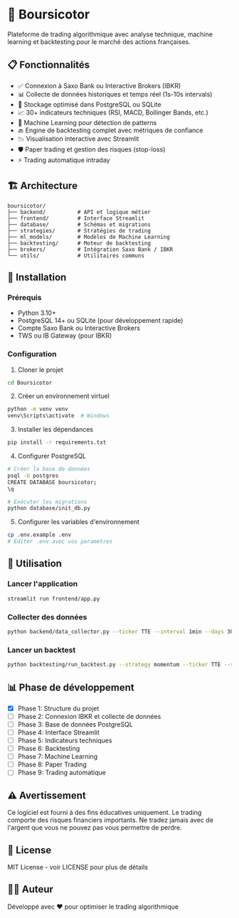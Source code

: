 # 🚀 Boursicotor

Plateforme de trading algorithmique avec analyse technique, machine learning et backtesting pour le marché des actions françaises.

## 📋 Fonctionnalités

- ✅ Connexion à Saxo Bank ou Interactive Brokers (IBKR)
- 📊 Collecte de données historiques et temps réel (1s-10s intervals)
- 💾 Stockage optimisé dans PostgreSQL ou SQLite
- 📈 30+ indicateurs techniques (RSI, MACD, Bollinger Bands, etc.)
- 🤖 Machine Learning pour détection de patterns
- 🔙 Engine de backtesting complet avec métriques de confiance
- 📉 Visualisation interactive avec Streamlit
- 🛡️ Paper trading et gestion des risques (stop-loss)
- ⚡ Trading automatique intraday

## 🏗️ Architecture

```
boursicotor/
├── backend/          # API et logique métier
├── frontend/         # Interface Streamlit
├── database/         # Schémas et migrations
├── strategies/       # Stratégies de trading
├── ml_models/        # Modèles de Machine Learning
├── backtesting/      # Moteur de backtesting
├── brokers/          # Intégration Saxo Bank / IBKR
└── utils/            # Utilitaires communs
```

## 🚀 Installation

### Prérequis

- Python 3.10+
- PostgreSQL 14+ ou SQLite (pour développement rapide)
- Compte Saxo Bank ou Interactive Brokers
- TWS ou IB Gateway (pour IBKR)

### Configuration

1. Cloner le projet
```bash
cd Boursicotor
```

2. Créer un environnement virtuel
```bash
python -m venv venv
venv\Scripts\activate  # Windows
```

3. Installer les dépendances
```bash
pip install -r requirements.txt
```

4. Configurer PostgreSQL
```bash
# Créer la base de données
psql -U postgres
CREATE DATABASE boursicotor;
\q

# Exécuter les migrations
python database/init_db.py
```

5. Configurer les variables d'environnement
```bash
cp .env.example .env
# Éditer .env avec vos paramètres
```

## 🎯 Utilisation

### Lancer l'application

```bash
streamlit run frontend/app.py
```

### Collecter des données

```bash
python backend/data_collector.py --ticker TTE --interval 1min --days 30
```

### Lancer un backtest

```bash
python backtesting/run_backtest.py --strategy momentum --ticker TTE --start 2024-01-01 --end 2024-12-31
```

## 📊 Phase de développement

- [x] Phase 1: Structure du projet
- [ ] Phase 2: Connexion IBKR et collecte de données
- [ ] Phase 3: Base de données PostgreSQL
- [ ] Phase 4: Interface Streamlit
- [ ] Phase 5: Indicateurs techniques
- [ ] Phase 6: Backtesting
- [ ] Phase 7: Machine Learning
- [ ] Phase 8: Paper Trading
- [ ] Phase 9: Trading automatique

## ⚠️ Avertissement

Ce logiciel est fourni à des fins éducatives uniquement. Le trading comporte des risques financiers importants. Ne tradez jamais avec de l'argent que vous ne pouvez pas vous permettre de perdre.

## 📝 License

MIT License - voir LICENSE pour plus de détails

## 👨‍💻 Auteur

Développé avec ❤️ pour optimiser le trading algorithmique
